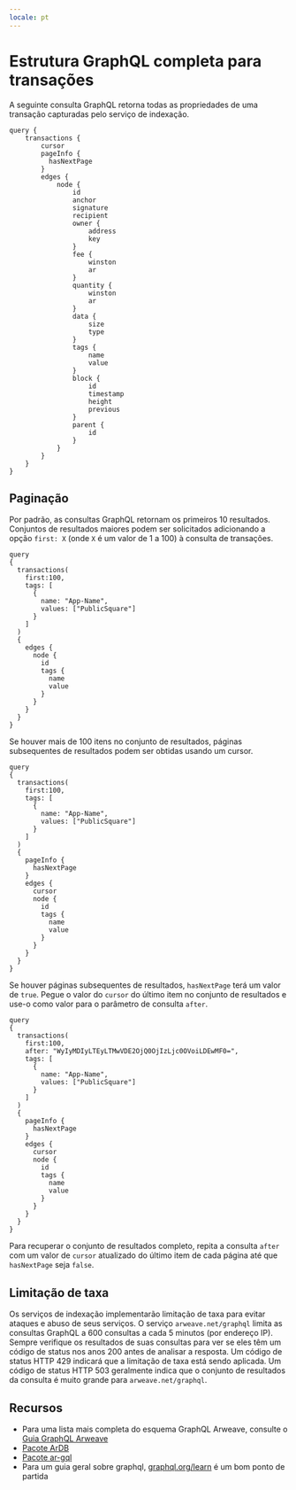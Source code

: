 ```yaml
---
locale: pt
---
```

# Estrutura GraphQL completa para transações
A seguinte consulta GraphQL retorna todas as propriedades de uma transação capturadas pelo serviço de indexação.

```graphql:no-line-numbers
query {
    transactions {
        cursor
        pageInfo { 
          hasNextPage
        }
        edges {
            node {
                id
                anchor
                signature
                recipient
                owner {
                    address
                    key
                }
                fee {
                    winston
                    ar
                }
                quantity {
                    winston
                    ar
                }
                data {
                    size
                    type
                }
                tags {
                    name
                    value
                }
                block {
                    id
                    timestamp
                    height
                    previous
                }
                parent {
                    id
                }
            }
        }
    }
}

```

## Paginação
Por padrão, as consultas GraphQL retornam os primeiros 10 resultados. Conjuntos de resultados maiores podem ser solicitados adicionando a opção `first: X` (onde `X` é um valor de 1 a 100) à consulta de transações.
```graphql{4}
query
{
  transactions(
    first:100,
    tags: [
      {
        name: "App-Name",
        values: ["PublicSquare"]
      }
    ]
  ) 
  {
    edges {
      node {
        id
        tags {
          name
          value
        }
      }
    }
  }
}

```
Se houver mais de 100 itens no conjunto de resultados, páginas subsequentes de resultados podem ser obtidas usando um cursor.
```graphql{13-15,17}
query
{
  transactions(
    first:100,
    tags: [
      {
        name: "App-Name",
        values: ["PublicSquare"]
      }
    ]
  ) 
  {
    pageInfo { 
      hasNextPage
    }
    edges {
      cursor
      node {
        id
        tags {
          name
          value
        }
      }
    }
  }
}
```
Se houver páginas subsequentes de resultados, `hasNextPage` terá um valor de `true`. Pegue o valor do `cursor` do último item no conjunto de resultados e use-o como valor para o parâmetro de consulta `after`.
```graphql{5}
query
{
  transactions(
    first:100,
    after: "WyIyMDIyLTEyLTMwVDE2OjQ0OjIzLjc0OVoiLDEwMF0=",
    tags: [
      {
        name: "App-Name",
        values: ["PublicSquare"]
      }
    ]
  ) 
  {
    pageInfo { 
      hasNextPage
    }
    edges {
      cursor
      node {
        id
        tags {
          name
          value
        }
      }
    }
  }
}
```
Para recuperar o conjunto de resultados completo, repita a consulta `after` com um valor de `cursor` atualizado do último item de cada página até que `hasNextPage` seja `false`.

## Limitação de taxa
Os serviços de indexação implementarão limitação de taxa para evitar ataques e abuso de seus serviços. O serviço `arweave.net/graphql` limita as consultas GraphQL a 600 consultas a cada 5 minutos (por endereço IP). Sempre verifique os resultados de suas consultas para ver se eles têm um código de status nos anos 200 antes de analisar a resposta. Um código de status HTTP 429 indicará que a limitação de taxa está sendo aplicada. Um código de status HTTP 503 geralmente indica que o conjunto de resultados da consulta é muito grande para `arweave.net/graphql`.

## Recursos
* Para uma lista mais completa do esquema GraphQL Arweave, consulte o [Guia GraphQL Arweave](https://gql-guide.arweave.dev)
* [Pacote ArDB](../guides/querying-arweave/ardb.md)
* [Pacote ar-gql](../guides/querying-arweave/ar-gql.md)
* Para um guia geral sobre graphql, [graphql.org/learn](https://graphql.org/learn) é um bom ponto de partida